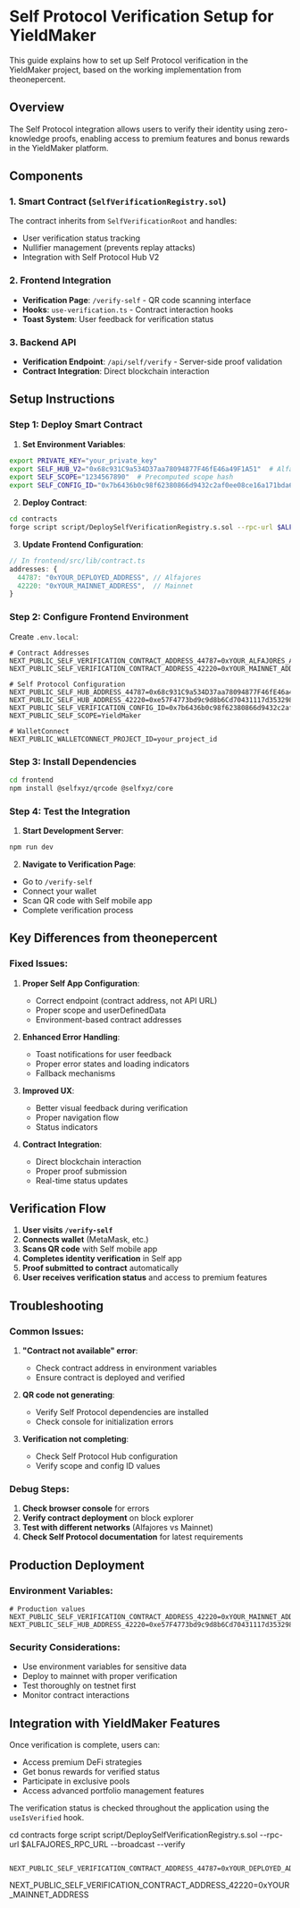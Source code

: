 # Self Protocol Verification Setup for YieldMaker

This guide explains how to set up Self Protocol verification in the YieldMaker project, based on the working implementation from theonepercent.

## Overview

The Self Protocol integration allows users to verify their identity using zero-knowledge proofs, enabling access to premium features and bonus rewards in the YieldMaker platform.

## Components

### 1. Smart Contract (`SelfVerificationRegistry.sol`)

The contract inherits from `SelfVerificationRoot` and handles:
- User verification status tracking
- Nullifier management (prevents replay attacks)
- Integration with Self Protocol Hub V2

### 2. Frontend Integration

- **Verification Page**: `/verify-self` - QR code scanning interface
- **Hooks**: `use-verification.ts` - Contract interaction hooks
- **Toast System**: User feedback for verification status

### 3. Backend API

- **Verification Endpoint**: `/api/self/verify` - Server-side proof validation
- **Contract Integration**: Direct blockchain interaction

## Setup Instructions

### Step 1: Deploy Smart Contract

1. **Set Environment Variables**:
```bash
export PRIVATE_KEY="your_private_key"
export SELF_HUB_V2="0x68c931C9a534D37aa78094877F46fE46a49F1A51"  # Alfajores
export SELF_SCOPE="1234567890"  # Precomputed scope hash
export SELF_CONFIG_ID="0x7b6436b0c98f62380866d9432c2af0ee08ce16a171bda6951aecd95ee1307d61"
```

2. **Deploy Contract**:
```bash
cd contracts
forge script script/DeploySelfVerificationRegistry.s.sol --rpc-url $ALFAJORES_RPC_URL --broadcast --verify
```

3. **Update Frontend Configuration**:
```typescript
// In frontend/src/lib/contract.ts
addresses: {
  44787: "0xYOUR_DEPLOYED_ADDRESS", // Alfajores
  42220: "0xYOUR_MAINNET_ADDRESS",  // Mainnet
}
```

### Step 2: Configure Frontend Environment

Create `.env.local`:
```env
# Contract Addresses
NEXT_PUBLIC_SELF_VERIFICATION_CONTRACT_ADDRESS_44787=0xYOUR_ALFAJORES_ADDRESS
NEXT_PUBLIC_SELF_VERIFICATION_CONTRACT_ADDRESS_42220=0xYOUR_MAINNET_ADDRESS

# Self Protocol Configuration
NEXT_PUBLIC_SELF_HUB_ADDRESS_44787=0x68c931C9a534D37aa78094877F46fE46a49F1A51
NEXT_PUBLIC_SELF_HUB_ADDRESS_42220=0xe57F4773bd9c9d8b6Cd70431117d353298B9f5BF
NEXT_PUBLIC_SELF_VERIFICATION_CONFIG_ID=0x7b6436b0c98f62380866d9432c2af0ee08ce16a171bda6951aecd95ee1307d61
NEXT_PUBLIC_SELF_SCOPE=YieldMaker

# WalletConnect
NEXT_PUBLIC_WALLETCONNECT_PROJECT_ID=your_project_id
```

### Step 3: Install Dependencies

```bash
cd frontend
npm install @selfxyz/qrcode @selfxyz/core
```

### Step 4: Test the Integration

1. **Start Development Server**:
```bash
npm run dev
```

2. **Navigate to Verification Page**:
- Go to `/verify-self`
- Connect your wallet
- Scan QR code with Self mobile app
- Complete verification process

## Key Differences from theonepercent

### Fixed Issues:

1. **Proper Self App Configuration**:
   - Correct endpoint (contract address, not API URL)
   - Proper scope and userDefinedData
   - Environment-based contract addresses

2. **Enhanced Error Handling**:
   - Toast notifications for user feedback
   - Proper error states and loading indicators
   - Fallback mechanisms

3. **Improved UX**:
   - Better visual feedback during verification
   - Proper navigation flow
   - Status indicators

4. **Contract Integration**:
   - Direct blockchain interaction
   - Proper proof submission
   - Real-time status updates

## Verification Flow

1. **User visits `/verify-self`**
2. **Connects wallet** (MetaMask, etc.)
3. **Scans QR code** with Self mobile app
4. **Completes identity verification** in Self app
5. **Proof submitted to contract** automatically
6. **User receives verification status** and access to premium features

## Troubleshooting

### Common Issues:

1. **"Contract not available" error**:
   - Check contract address in environment variables
   - Ensure contract is deployed and verified

2. **QR code not generating**:
   - Verify Self Protocol dependencies are installed
   - Check console for initialization errors

3. **Verification not completing**:
   - Check Self Protocol Hub configuration
   - Verify scope and config ID values

### Debug Steps:

1. **Check browser console** for errors
2. **Verify contract deployment** on block explorer
3. **Test with different networks** (Alfajores vs Mainnet)
4. **Check Self Protocol documentation** for latest requirements

## Production Deployment

### Environment Variables:
```env
# Production values
NEXT_PUBLIC_SELF_VERIFICATION_CONTRACT_ADDRESS_42220=0xYOUR_MAINNET_ADDRESS
NEXT_PUBLIC_SELF_HUB_ADDRESS_42220=0xe57F4773bd9c9d8b6Cd70431117d353298B9f5BF
```

### Security Considerations:
- Use environment variables for sensitive data
- Deploy to mainnet with proper verification
- Test thoroughly on testnet first
- Monitor contract interactions

## Integration with YieldMaker Features

Once verification is complete, users can:
- Access premium DeFi strategies
- Get bonus rewards for verified status
- Participate in exclusive pools
- Access advanced portfolio management features

The verification status is checked throughout the application using the `useIsVerified` hook.


   cd contracts
   forge script script/DeploySelfVerificationRegistry.s.sol --rpc-url $ALFAJORES_RPC_URL --broadcast --verify

      NEXT_PUBLIC_SELF_VERIFICATION_CONTRACT_ADDRESS_44787=0xYOUR_DEPLOYED_ADDRESS
   NEXT_PUBLIC_SELF_VERIFICATION_CONTRACT_ADDRESS_42220=0xYOUR_MAINNET_ADDRESS
   